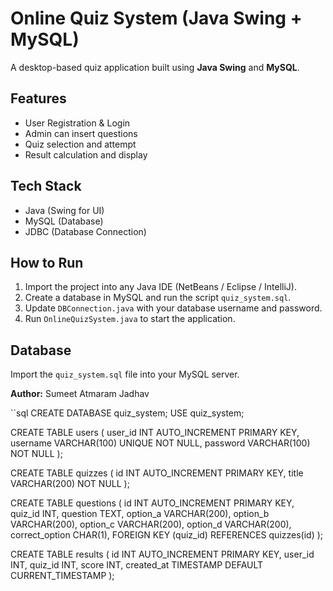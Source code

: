 # Online Quiz System (Java Swing + MySQL)

A desktop-based quiz application built using **Java Swing** and **MySQL**.

## Features
- User Registration & Login
- Admin can insert questions
- Quiz selection and attempt
- Result calculation and display

## Tech Stack
- Java (Swing for UI)
- MySQL (Database)
- JDBC (Database Connection)

## How to Run
1. Import the project into any Java IDE (NetBeans / Eclipse / IntelliJ).
2. Create a database in MySQL and run the script `quiz_system.sql`.
3. Update `DBConnection.java` with your database username and password.
4. Run `OnlineQuizSystem.java` to start the application.

## Database
Import the `quiz_system.sql` file into your MySQL server.

**Author:** Sumeet Atmaram Jadhav


``sql
CREATE DATABASE quiz_system;
USE quiz_system;

CREATE TABLE users (
  user_id INT AUTO_INCREMENT PRIMARY KEY,
  username VARCHAR(100) UNIQUE NOT NULL,
  password VARCHAR(100) NOT NULL
);

CREATE TABLE quizzes (
  id INT AUTO_INCREMENT PRIMARY KEY,
  title VARCHAR(200) NOT NULL
);

CREATE TABLE questions (
  id INT AUTO_INCREMENT PRIMARY KEY,
  quiz_id INT,
  question TEXT,
  option_a VARCHAR(200),
  option_b VARCHAR(200),
  option_c VARCHAR(200),
  option_d VARCHAR(200),
  correct_option CHAR(1),
  FOREIGN KEY (quiz_id) REFERENCES quizzes(id)
);

CREATE TABLE results (
  id INT AUTO_INCREMENT PRIMARY KEY,
  user_id INT,
  quiz_id INT,
  score INT,
  created_at TIMESTAMP DEFAULT CURRENT_TIMESTAMP
);
